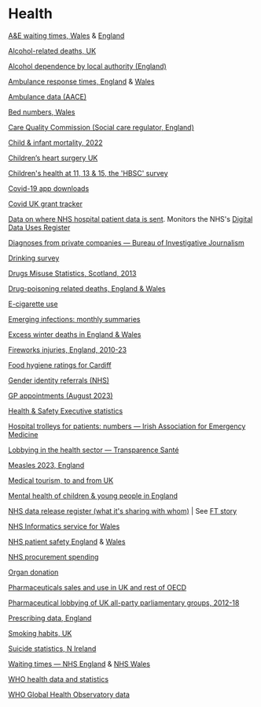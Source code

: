 # Health

[A&E waiting times, Wales](https://statswales.gov.wales/Catalogue/Health-and-Social-Care/NHS-Hospital-Waiting-Times/emergency-department) & [England](https://www.england.nhs.uk/statistics/statistical-work-areas/ae-waiting-times-and-activity/)

[Alcohol-related deaths, UK](https://www.ons.gov.uk/peoplepopulationandcommunity/healthandsocialcare/causesofdeath/bulletins/alcoholrelateddeathsintheunitedkingdom/registeredin2020/relateddata)

[Alcohol dependence by local authority (England)](https://www.gov.uk/government/publications/alcohol-dependence-prevalence-in-england)

[Ambulance response times, England](https://www.england.nhs.uk/statistics/statistical-work-areas/ambulance-quality-indicators/) & [Wales](https://statswales.gov.wales/Catalogue/Health-and-Social-Care/NHS-Performance/Ambulance-Services)

[Ambulance data (AACE)](https://aace.org.uk/uk-ambulance-service/national-ambulance-data/)

[Bed numbers, Wales](https://statswales.gov.wales/Catalogue/Health-and-Social-Care/NHS-Hospital-Activity/nhs-activity-and-capacity-during-the-coronavirus-pandemic/nhsbed-by-date-use)

[Care Quality Commission (Social care regulator, England)](https://www.cqc.org.uk)

[Child & infant mortality, 2022](https://www.ons.gov.uk/peoplepopulationandcommunity/birthsdeathsandmarriages/deaths/bulletins/childhoodinfantandperinatalmortalityinenglandandwales/2022)

[Children’s heart surgery UK](https://childrensheartsurgery.info/)

[Children's health at 11, 13 & 15, the 'HBSC' survey](http://www.hbsc.org/)

[Covid-19 app downloads](https://www.gov.uk/government/publications/nhs-covid-19-app-statistics)

[Covid UK grant tracker](https://covidtracker.threesixtygiving.org/)

[Data on where NHS hospital patient data is sent](https://theysolditanyway.com/). Monitors the NHS's [Digital Data Uses Register](https://digital.nhs.uk/services/data-access-request-service-dars/data-uses-register)

[Diagnoses from private companies — Bureau of Investigative Journalism](https://docs.google.com/spreadsheets/d/1JH5yfqJk-T5d6KG6hISm5VkM67xXY-1DBVZkRewA7lU/edit#gid=878013472)

[Drinking survey](https://www.drinkaware.co.uk/research/drinkaware-monitors)

[Drugs Misuse Statistics, Scotland, 2013](https://data.gov.uk/dataset/c9722747-175e-49e8-b0b9-f89b7255fca5/drugs-misuse-statistics-scotland)

[Drug-poisoning related deaths, England & Wales](https://www.ons.gov.uk/peoplepopulationandcommunity/birthsdeathsandmarriages/deaths/datasets/deathsrelatedtodrugpoisoningbyselectedsubstances)

[E-cigarette use](https://www.ons.gov.uk/peoplepopulationandcommunity/healthandsocialcare/drugusealcoholandsmoking/datasets/ecigaretteuseingreatbritain)

[Emerging infections: monthly summaries](https://www.gov.uk/government/publications/emerging-infections-monthly-summaries)

[Excess winter deaths in England & Wales](https://www.ons.gov.uk/peoplepopulationandcommunity/birthsdeathsandmarriages/deaths/bulletins/excesswintermortalityinenglandandwales/2021to2022provisionaland2020to2021final)

[Fireworks injuries, England, 2010-23](https://www.gov.uk/government/statistics/victims-from-fires-with-fireworks-by-injury-severity-and-type-2010-to-2023)

[Food hygiene ratings for Cardiff](https://ratings.food.gov.uk/authority-search-landing/556)

[Gender identity referrals (NHS)](https://gids.nhs.uk/about-us/number-of-referrals/)

[GP appointments (August 2023)](https://digital.nhs.uk/data-and-information/publications/statistical/appointments-in-general-practice/august-2023)

[Health & Safety Executive statistics](https://www.hse.gov.uk/statistics/a-z.htm)

[Hospital trolleys for patients: numbers — Irish Association for Emergency Medicine](https://iaem.ie/public/trolley-watch/)

[Lobbying in the health sector — Transparence Santé](https://www.eurosfordocs.fr)

[Measles 2023, England](https://www.gov.uk/government/publications/measles-epidemiology-2023)

[Medical tourism, to and from UK](https://www.ons.gov.uk/aboutus/transparencyandgovernance/freedomofinformationfoi/medicaltourismin2019andtotalvisitstoandfromtheuk2015to2019)

[Mental health of children & young people in England](https://digital.nhs.uk/data-and-information/publications/statistical/mental-health-of-children-and-young-people-in-england/2023-wave-4-follow-up/data-sets)

[NHS data release register (what it's sharing with whom)](https://digital.nhs.uk/services/data-access-request-service-dars/register-of-approved-data-releases) | See [FT story](https://www.ft.com/content/6f9f6f1f-e2d1-4646-b5ec-7d704e45149e)

[NHS Informatics service for Wales](https://nwis.nhs.wales)

[NHS patient safety England](https://www.england.nhs.uk/patient-safety/monthly-data-patient-safety-incident-reports/) & [Wales](https://gov.wales/patient-safety)

[NHS procurement spending](https://mtadeo.shinyapps.io/Transparency_iniciative/)

[Organ donation](https://www.organdonation.nhs.uk/helping-you-to-decide/about-organ-donation/statistics-about-organ-donation/transplant-activity-report/)

[Pharmaceuticals sales and use in UK and rest of OECD](https://www.oecd-ilibrary.org/social-issues-migration-health/data/oecd-health-statistics/oecd-health-data-pharmaceutical-market_data-00545-en)

[Pharmaceutical lobbying of UK all-party parliamentary groups, 2012-18](https://researchdata.bath.ac.uk/943/)

[Prescribing data, England](https://openprescribing.net/)

[Smoking habits, UK](https://www.ons.gov.uk/peoplepopulationandcommunity/healthandsocialcare/healthandlifeexpectancies/datasets/smokinghabitsintheukanditsconstituentcountries)

[Suicide statistics, N Ireland](https://www.nisra.gov.uk/publications/suicide-statistics-2022)

[Waiting times — NHS England](https://www.england.nhs.uk/statistics/statistical-work-areas/rtt-waiting-times/) & [NHS Wales](https://www.wales.nhs.uk/nhswalesaboutus/nhswaitingtimes)

[WHO health data and statistics](https://www.who.int/healthinfo/statistics/en/)

[WHO Global Health Observatory data](http://apps.who.int/gho/data/node.home)
